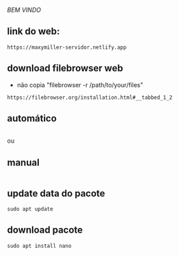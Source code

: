 *BEM VINDO*

link do web:
-
```
https://maxymiller-servidor.netlify.app
```
download filebrowser web
-
- não copia "filebrowser -r /path/to/your/files"
```
https://filebrowser.org/installation.html#__tabbed_1_2
```
automático
-
```

```
ou

manual
-
```

```
update data do pacote
-
```
sudo apt update
```
download pacote
-
```
sudo apt install nano
```
